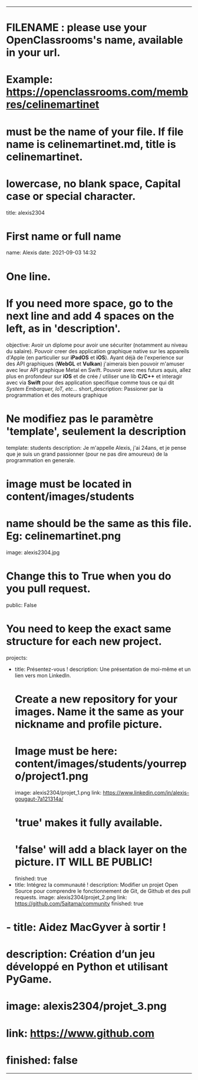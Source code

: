 ---

# FILENAME : please use your OpenClassrooms's name, available in your url.
# Example: https://openclassrooms.com/membres/celinemartinet
# must be the name of your file. If file name is celinemartinet.md, title is celinemartinet.
# lowercase, no blank space, Capital case or special character.
title: alexis2304

# First name or full name
name: Alexis
date: 2021-09-03 14:32

# One line.
# If you need more space, go to the next line and add 4 spaces on the left, as in 'description'.
objective:
    Avoir un diplome pour avoir une sécuriter (notamment au niveau du salaire).
    Pouvoir creer des application graphique native sur les appareils d'Apple (en particulier sur **iPadOS** et **iOS**). Ayant déjà de l'experience sur des API graphiques (**WebGL** et **Vulkan**) j'aimerais bien pouvoir m'amuser avec leur API graphique Metal en Swift.
    Pouvoir avec mes futurs aquis, allez plus en profondeur sur **iOS** et de crée / utiliser une lib **C/C++** et interagir avec via **Swift** pour des application specifique comme tous ce qui dit *System Embarquer, IoT, etc...*
short_description: Passioner par la programmation et des moteurs graphique

# Ne modifiez pas le paramètre 'template', seulement la description
template: students
description:
    Je m'appelle Alexis, j'ai 24ans, et je pense que je suis un grand passionner (pour ne pas dire amoureux) de la programmation en generale.

# image must be located in content/images/students
# name should be the same as this file. Eg: celinemartinet.png
image: alexis2304.jpg

# Change this to True when you do you pull request.
public: False

# You need to keep the exact same structure for each new project.
projects:
  - title: Présentez-vous !
    description: Une présentation de moi-même et un lien vers mon LinkedIn.
    # Create a new repository for your images. Name it the same as your nickname and profile picture.
    # Image must be here: content/images/students/yourrepo/project1.png
    image: alexis2304/projet_1.png
    link: https://www.linkedin.com/in/alexis-gougaut-7a121314a/
    # 'true' makes it fully available.
    # 'false' will add a black layer on the picture. IT WILL BE PUBLIC!
    finished: true
  - title: Intégrez la communauté !
    description: Modifier un projet Open Source pour comprendre le fonctionnement de Git, de Github et des pull requests. 
    image: alexis2304/projet_2.png
    link: https://github.com/5aitama/community
    finished: true
  # - title: Aidez MacGyver à sortir !
  #   description: Création d’un jeu développé en Python et utilisant PyGame.
  #   image: alexis2304/projet_3.png
  #   link: https://www.github.com
  #   finished: false
---
